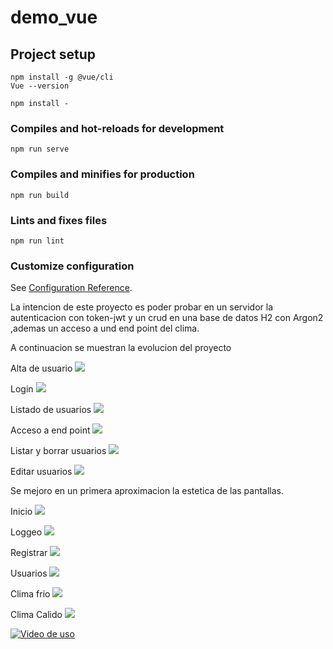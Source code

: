 # demo_vue

## Project setup
```
npm install -g @vue/cli
Vue --version 

npm install -

```

### Compiles and hot-reloads for development
```
npm run serve
```

### Compiles and minifies for production
```
npm run build
```

### Lints and fixes files
```
npm run lint
```

### Customize configuration
See [Configuration Reference](https://cli.vuejs.org/config/).


La intencion de este proyecto es poder probar en un servidor la autenticacion con token-jwt y un crud
 en una base de datos H2 con Argon2 ,ademas un acceso a und end point del clima.
 
 A continuacion se muestran la evolucion del proyecto

Alta de usuario
![](images/alta.gif)

Login
![](images/login.gif)

Listado de usuarios
![](images/get_users.gif)

Acceso a end point
![](images/endpoint.gif)


Listar y borrar usuarios
![](images/user1.gif)

Editar usuarios
![](images/update_user.gif)


Se mejoro en un primera aproximacion la estetica de las pantallas.

Inicio
![](images/home.gif)

Loggeo
![](images/login1.gif)


Registrar
![](images/Register.gif)

Usuarios
![](images/users.gif)

Clima frio
![](images/weather_cold.gif)

Clima Calido
![](images/weather_warm.gif)


[![Video de uso](images/video.gif)](https://youtu.be/GJMszumuEZE)

